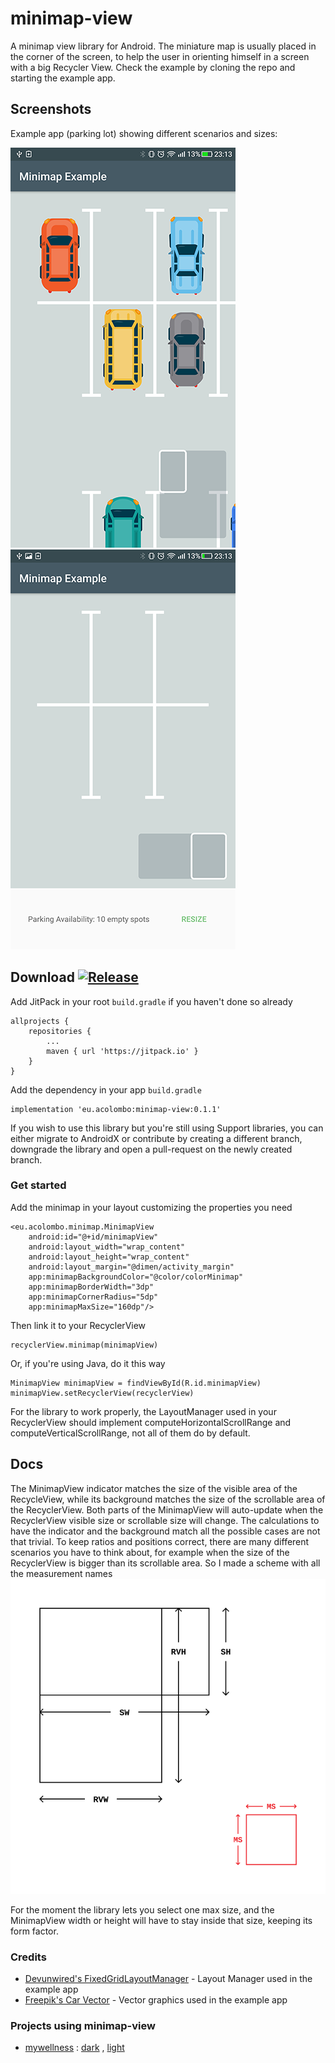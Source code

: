 # minimap-view

A minimap view library for Android. The miniature map is usually placed in the corner of the screen, to help the user in orienting himself in a screen with a big Recycler View. Check the example by cloning the repo and starting the example app.

## Screenshots

Example app (parking lot) showing different scenarios and sizes:

![big parking lot](docs/screenshots/Screenshot_20181212-231326.png)
![small parking lot](docs/screenshots/Screenshot_20181212-231340.png)

## Download   [![Release](https://jitpack.io/v/eu.acolombo/minimap-view.svg)](https://jitpack.io/#eu.acolombo/minimap-view)
Add JitPack in your root `build.gradle` if you haven't done so already
```
allprojects {
    repositories {
        ...
        maven { url 'https://jitpack.io' }
    }
}
```

Add the dependency in your app  `build.gradle`
```
implementation 'eu.acolombo:minimap-view:0.1.1'
```

If you wish to use this library but you're still using Support libraries, you can either migrate to AndroidX or contribute by creating a different branch, downgrade the library and open a pull-request on the newly created branch.

### Get started
Add the minimap in your layout customizing the properties you need
```
<eu.acolombo.minimap.MinimapView
    android:id="@+id/minimapView"
    android:layout_width="wrap_content"
    android:layout_height="wrap_content"
    android:layout_margin="@dimen/activity_margin"
    app:minimapBackgroundColor="@color/colorMinimap"
    app:minimapBorderWidth="3dp"
    app:minimapCornerRadius="5dp"
    app:minimapMaxSize="160dp"/>
```
Then link it to your RecyclerView
```
recyclerView.minimap(minimapView)
```
Or, if you're using Java, do it this way
```
MinimapView minimapView = findViewById(R.id.minimapView)
minimapView.setRecyclerView(recyclerView)
```

For the library to work properly, the LayoutManager used in your RecyclerView should implement computeHorizontalScrollRange and computeVerticalScrollRange, not all of them do by default.

## Docs

The MinimapView indicator matches the size of the visible area of the RecycleView, while its background matches the size of the scrollable area of the RecyclerView. Both parts of the MinimapView will auto-update when the RecyclerView visible size or scrollable size will change. The calculations to have the indicator and the background match all the possible cases are not that trivial. To keep ratios and positions correct, there are many different scenarios you have to think about, for example when the size of the RecyclerView is bigger than its scrollable area. So I made a scheme with all the measurement names
![scheme](docs/scheme.svg)

For the moment the library lets you select one max size, and the MinimapView width or height will have to stay inside that size, keeping its form factor.

### Credits
- [Devunwired's FixedGridLayoutManager](https://github.com/devunwired/recyclerview-playground) - Layout Manager used in the example app
- [Freepik's Car Vector](https://www.freepik.com/free-vector/top-view-of-flat-cars-on-parking-lot_1349624.htm) - Vector graphics used in the example app

### Projects using minimap-view
- [mywellness](https://play.google.com/store/apps/details?id=com.technogym.mywellness) : [dark](docs/screenshots/Screenshot_20181212-000709.png) , [light](docs/screenshots/Screenshot_1544703153.png)
